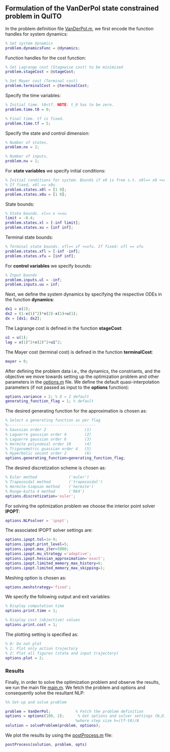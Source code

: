 ## Formulation of the VanDerPol state constrained problem in QuITO 
In the problem definition file [VanDerPol.m](./VanDerPol.m), we first encode the function handles for system dynamics:
```matlab
% Set system dynamics
problem.dynamicsFunc = @dynamics;
```
Function handles for the cost function:  
```matlab
% Set Lagrange cost (Stagewise cost) to be minimized
problem.stageCost = @stageCost;

% Set Mayer cost (Terminal cost)
problem.terminalCost = @terminalCost;
```
Specify the time variables:
```matlab
% Initial time. t0<tf. NOTE: t_0 has to be zero.
problem.time.t0 = 0; 

% Final time. tf is fixed.
problem.time.tf = 5;
```
Specify the state and control dimension:
```matlab
% Number of states.
problem.nx = 2;

% Number of inputs.
problem.nu = 1;
```
For **state variables** we specify initial conditions: 
```matlab
% Initial conditions for system. Bounds if x0 is free s.t. x0l=< x0 <=x0u
% If fixed, x0l == x0u
problem.states.x0l = [1 0]; 
problem.states.x0u = [1 0]; 
```
State bounds:
```matlab
% State bounds. xl=< x <=xu
limit = -0.4;
problem.states.xl = [-inf limit];
problem.states.xu = [inf inf];
```
Terminal state bounds:
```matlab
% Terminal state bounds. xfl=< xf <=xfu. If fixed: xfl == xfu
problem.states.xfl = [-inf -inf]; 
problem.states.xfu = [inf inf];
```
For **control variables** we specify bounds:
```matlab
% Input bounds
problem.inputs.ul = -inf;
problem.inputs.uu = inf;
```
Next, we define the system dynamics by specifying the respective ODEs in the function **dynamics**: 
```matlab
dx1 = x(2);
dx2 = (1-x(1)^2)*x(2)-x(1)+u(1);
dx = [dx1; dx2];
```
The Lagrange cost is defined in the function **stageCost**:
```matlab
u1 = u(1);
lag = x(1)^2+x(2)^2+u1^2;
```
The Mayer cost (terminal cost) is defined in the function **terminalCost**:
```matlab
mayer = 0;
```
After defining the problem data i.e., the dynamics, the constriants, and the objective we move towards setting up the optimization problem and other parameters in the  [options.m](./options.m) file. 
We define the default quasi-interpolation parameters (if not passed as input to the **options** function):
```matlab
options.variance = 2; % D = 2 default
generating_function_flag = 1; % default
```
The desired generating function for the approximation is chosen as: 
```matlab
% Select a generating function as per flag
%---------------------------------------
% Gaussian order 2                 (1)
% Laguerre gaussian order 4        (2) 
% Laguerre gaussian order 6        (3) 
% Hermite polynomial order 10      (4)
% Trigonometric guassian order 4   (5)
% Hyperbolic secant order 2        (6) 
options.generating_function=generating_function_flag;
```
The desired discretization scheme is chosen as: 
```matlab
% Euler method              ('euler')
% Trapezoidal method        ('trapezoidal') 
% Hermite-Simpson method    ('hermite') 
% Runge-kutta 4 method      ('RK4')
options.discretization='euler';
```
For solving the optimization problem we choose the interior point solver **IPOPT**:
```matlab
options.NLPsolver = 'ipopt';
```
The associated IPOPT solver settings are:
```matlab
options.ipopt.tol=1e-9;
options.ipopt.print_level=5;
options.ipopt.max_iter=5000;
options.ipopt.mu_strategy ='adaptive';
options.ipopt.hessian_approximation='exact';
options.ipopt.limited_memory_max_history=6;
options.ipopt.limited_memory_max_skipping=1;
```
Meshing option is chosen as:
```matlab
options.meshstrategy='fixed';
```
We specify the following output and exit variables:
```matlab
% Display computation time
options.print.time = 1;

% Display cost (objective) values
options.print.cost = 1;
```
The plotting setting is specified as:
```matlab
% 0: Do not plot
% 1: Plot only action trajectory
% 2: Plot all figures (state and input trajectory)
options.plot = 2;
```
### Results
Finally, in order to solve the optimization problem and observe the results, we run the main file [main.m](./main.m).
We fetch the problem and options and consequently solve the resultant NLP:
```matlab
%% Set-up and solve problem

problem = VanDerPol;           % Fetch the problem definition
options = options(100, 2);      % Get options and solver settings (N,D),
                               %where step size h=(tf-t0)/N
solution = solveProblem(problem, options);
```
We plot the results by using the [postProcess.m](./postProcess.m) file:
```matlab
postProcess(solution, problem, opts)
```
